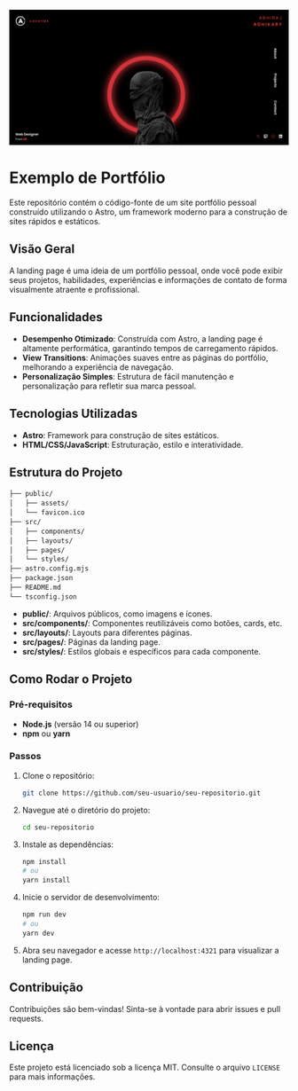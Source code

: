 <p align="center">
  <img src="public/assets/images/print.png" alt="Astro portifólio">
</p>

# Exemplo de Portfólio

Este repositório contém o código-fonte de um site portfólio pessoal construído utilizando o Astro, um framework moderno para a construção de sites rápidos e estáticos.

## Visão Geral

A landing page é uma ideia de um portfólio pessoal, onde você pode exibir seus projetos, habilidades, experiências e informações de contato de forma visualmente atraente e profissional.

## Funcionalidades

- **Desempenho Otimizado**: Construída com Astro, a landing page é altamente performática, garantindo tempos de carregamento rápidos.
- **View Transitions**: Animações suaves entre as páginas do portfólio, melhorando a experiência de navegação.
- **Personalização Simples**: Estrutura de fácil manutenção e personalização para refletir sua marca pessoal.

## Tecnologias Utilizadas

- **Astro**: Framework para construção de sites estáticos.
- **HTML/CSS/JavaScript**: Estruturação, estilo e interatividade.

## Estrutura do Projeto

```bash
├── public/
│   ├── assets/
│   └── favicon.ico
├── src/
│   ├── components/
│   ├── layouts/
│   ├── pages/
│   └── styles/
├── astro.config.mjs
├── package.json
├── README.md
└── tsconfig.json
```

- **public/**: Arquivos públicos, como imagens e ícones.
- **src/components/**: Componentes reutilizáveis como botões, cards, etc.
- **src/layouts/**: Layouts para diferentes páginas.
- **src/pages/**: Páginas da landing page.
- **src/styles/**: Estilos globais e específicos para cada componente.

## Como Rodar o Projeto

### Pré-requisitos

- **Node.js** (versão 14 ou superior)
- **npm** ou **yarn**

### Passos

1. Clone o repositório:

   ```bash
   git clone https://github.com/seu-usuario/seu-repositorio.git
   ```

2. Navegue até o diretório do projeto:

   ```bash
   cd seu-repositorio
   ```

3. Instale as dependências:

   ```bash
   npm install
   # ou
   yarn install
   ```

4. Inicie o servidor de desenvolvimento:

   ```bash
   npm run dev
   # ou
   yarn dev
   ```

5. Abra seu navegador e acesse `http://localhost:4321` para visualizar a landing page.

## Contribuição

Contribuições são bem-vindas! Sinta-se à vontade para abrir issues e pull requests.

## Licença

Este projeto está licenciado sob a licença MIT. Consulte o arquivo `LICENSE` para mais informações.